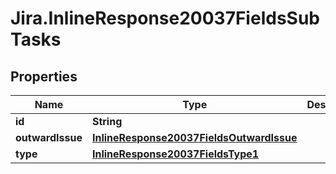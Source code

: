 # Jira.InlineResponse20037FieldsSubTasks

## Properties

Name | Type | Description | Notes
------------ | ------------- | ------------- | -------------
**id** | **String** |  | 
**outwardIssue** | [**InlineResponse20037FieldsOutwardIssue**](InlineResponse20037FieldsOutwardIssue.md) |  | [optional] 
**type** | [**InlineResponse20037FieldsType1**](InlineResponse20037FieldsType1.md) |  | [optional] 


